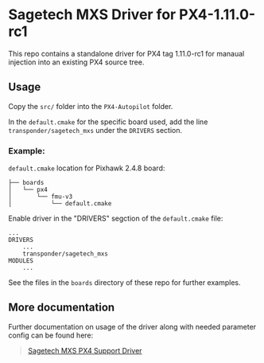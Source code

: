 # Sagetech MXS Driver for PX4-1.11.0-rc1

This repo contains a standalone driver for PX4 tag 1.11.0-rc1 for manaual injection into an existing PX4 source tree.

## Usage
Copy the `src/` folder into the `PX4-Autopilot` folder.

In the `default.cmake` for the specific board used, add the line `transponder/sagetech_mxs` under the `DRIVERS` section.

### Example:
`default.cmake` location for Pixhawk 2.4.8 board:
```
├── boards
│   └── px4
│       └── fmu-v3
│           └── default.cmake
```

Enable driver in the "DRIVERS" segction of the `default.cmake` file:
```
...
DRIVERS
    ...
    transponder/sagetech_mxs
MODULES
    ...
```
See the files in the `boards` directory of these repo for further examples.

## More documentation
Further documentation on usage of the driver along with needed parameter config can be found here:

> [Sagetech MXS PX4 Support Driver](https://github.com/Sagetech-Avionics/Sagetech-Avionics.github.io/blob/main/documentation/PX4_MXS_PR.md)